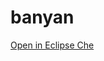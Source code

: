 # banyan

<a href="https://che.che.behindrootshell.dev/f?url=https://github.com/cristian-radu/banyan" target="_blank">Open in Eclipse Che</a>
